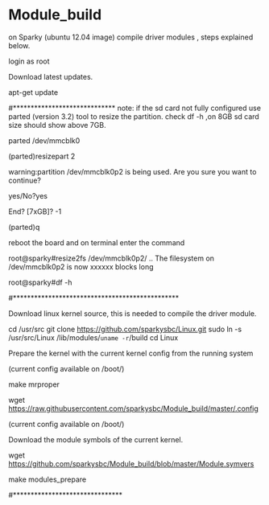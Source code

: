 # Module_build

on Sparky (ubuntu 12.04 image) compile driver modules , steps explained below.

login as root

Download latest updates.

apt-get update

#*****************************
note: if the sd card not fully configured use parted (version 3.2) tool to resize the partition.
check df -h ,on 8GB sd card size should show above 7GB.

parted /dev/mmcblk0

(parted)resizepart 2

warning:partition /dev/mmcblk0p2 is being used. Are you sure you want to continue?

yes/No?yes

End? [7xGB]? -1

(parted)q

reboot the board and on terminal enter the command

root@sparky#resize2fs /dev/mmcblk0p2/
..
The filesystem on /dev/mmcblk0p2 is now  xxxxxx blocks long

root@sparky#df -h

#***********************************************


Download linux kernel source, this is needed to compile the driver module.

cd /usr/src
git clone https://github.com/sparkysbc/Linux.git
sudo ln -s /usr/src/Linux /lib/modules/`uname -r`/build
cd Linux

Prepare the kernel with the current kernel config from the running system

(current config available on /boot/)

make mrproper 

wget https://raw.githubusercontent.com/sparkysbc/Module_build/master/.config

(current config available on /boot/)

Download the module symbols of the current kernel.

wget https://github.com/sparkysbc/Module_build/blob/master/Module.symvers

make modules_prepare

#*******************************                                                                          
